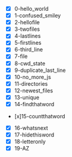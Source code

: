 - [x] 0-hello_world
- [x] 1-confused_smiley
- [x] 2-hellofile
- [x] 3-twofiles
- [x] 4-lastlines
- [x] 5-firstlines
- [x] 6-third_line
- [x] 7-file
- [x] 8-cwd_state
- [x] 9-duplicate_last_line
- [x] 10-no_more_js
- [x] 11-directories
- [x] 12-newest_files
- [x] 13-unique
- [x] 14-findthatword
- [x]15-countthatword
- [x] 16-whatsnext
- [x] 17-hidethisword
- [x] 18-letteronly
- [x] 19-AZ
